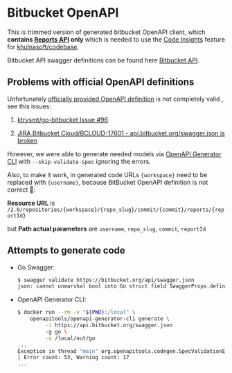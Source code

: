 # Bitbucket OpenAPI

This is trimmed version of generated bitbucket OpenAPI client, which
**contains [Reports API](https://developer.atlassian.com/bitbucket/api/2/reference/search?q=tag:reports) only**
which is needed to use the [Code Insights](https://support.atlassian.com/bitbucket-cloud/docs/code-insights/) feature for [khulnasoft/codebase](https://github.com/khulnasoft/codebase).

Bitbucket API swagger definitions can be found here [Bitbucket API](https://developer.atlassian.com/bitbucket/api/2/reference/meta/serialization#oai).

## Problems with official OpenAPI definitions

Unfortunately [officially provided OpenAPI definition](https://developer.atlassian.com/bitbucket/api/2/reference/meta/serialization#oai) is not completely valid , see this issues:

1. [ktrysmt/go-bitbucket Issue #96](https://github.com/ktrysmt/go-bitbucket/issues/96)

1. [JIRA Bitbucket Cloud/BCLOUD-17601 - api.bitbucket.org/swagger.json is broken](https://jira.atlassian.com/browse/BCLOUD-17601)

However, we were able to generate needed models via [OpenAPI Generator CLI](https://github.com/OpenAPITools/openapi-generator-cli/) with `--skip-validate-spec` ignoring the errors.

Also, to make it work, in generated code URLs `{workspace}` need to be replaced with `{username}`,
because BitBucket OpenAPI definition is not correct :shrug::

**Resource URL** is `/2.0/repositories/{workspace}/{repo_slug}/commit/{commit}/reports/{reportId}`

but **Path actual parameters** are `username`, `repo_slug`, `commit`, `reportId`

## Attempts to generate code

- Go Swagger:

    ```sh
    $ swagger validate https://bitbucket.org/api/swagger.json
    json: cannot unmarshal bool into Go struct field SwaggerProps.definitions of type []string
    ```

- OpenAPI Generator CLI:

    ```sh
    $ docker run --rm -v "${PWD}:/local" \
        openapitools/openapi-generator-cli generate \
             -i https://api.bitbucket.org/swagger.json
             -g go \
             -o /local/out/go
    ...
    Exception in thread "main" org.openapitools.codegen.SpecValidationException: There were issues with the specification. The option can be disabled via validateSpec (Maven/Gradle) or --skip-validate-spec (CLI).
    | Error count: 53, Warning count: 17
    ...
    ```
